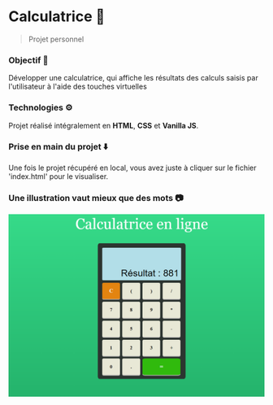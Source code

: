 # Calculatrice 🧮

> Projet personnel

### Objectif 💬
Développer une calculatrice, qui affiche les résultats des calculs saisis par l'utilisateur à l'aide des touches virtuelles

### Technologies ⚙️
Projet réalisé intégralement en **HTML**, **CSS** et **Vanilla JS**.

### Prise en main du projet ⬇️
Une fois le projet récupéré en local, vous avez juste à cliquer sur le fichier 'index.html' pour le visualiser.

### Une illustration vaut mieux que des mots 📷
![Calculatrice](https://github.com/Louis-Cauvet/Captures-des-projets/blob/main/Calculatrice/Capture.png)

